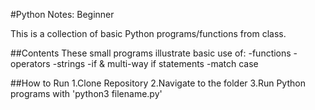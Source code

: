 #Python Notes: Beginner

This is a collection of basic Python programs/functions from class.

##Contents
These small programs illustrate basic use of:
-functions
-operators
-strings
-if & multi-way if statements
-match case

##How to Run
1.Clone Repository
2.Navigate to the folder
3.Run Python programs with 'python3 filename.py'
